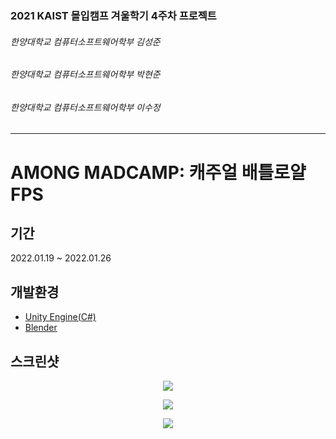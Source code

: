 ### 2021 KAIST 몰입캠프 겨울학기 4주차 프로젝트
###### 한양대학교 컴퓨터소프트웨어학부 김성준
###### 한양대학교 컴퓨터소프트웨어학부 박현준 
###### 한양대학교 컴퓨터소프트웨어학부 이수정
------------------
# AMONG MADCAMP: 캐주얼 배틀로얄 FPS

## 기간
2022.01.19 ~ 2022.01.26

## 개발환경
- [Unity Engine(C#)](https://unity.com)
- [Blender](https://www.blender.org)

## 스크린샷
<p align="center">
  <img src="https://user-images.githubusercontent.com/6710663/151109451-f6c0975b-f9ec-4b31-8847-4713c6006151.png"/>
</p>

<p align="center">
  <img src="https://user-images.githubusercontent.com/6710663/151109457-2d418a92-ad02-43f1-983a-f4af2826c662.png"/>
</p> 

<p align="center">
  <img src="https://user-images.githubusercontent.com/6710663/151109461-80ad789d-45e3-48b5-9771-c1b848cacb59.png"/>
</p> 
